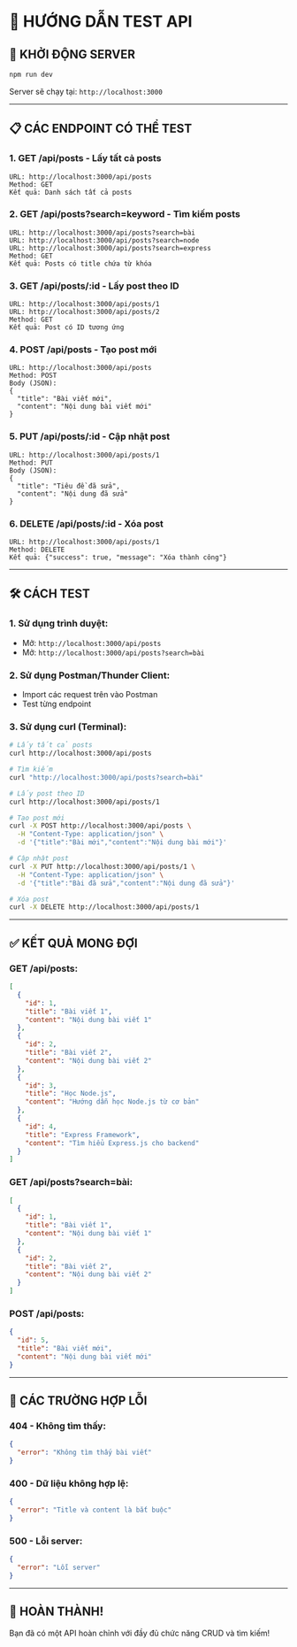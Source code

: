 # 🧪 HƯỚNG DẪN TEST API

## 🚀 **KHỞI ĐỘNG SERVER**

```bash
npm run dev
```

Server sẽ chạy tại: `http://localhost:3000`

---

## 📋 **CÁC ENDPOINT CÓ THỂ TEST**

### 1. **GET /api/posts** - Lấy tất cả posts
```
URL: http://localhost:3000/api/posts
Method: GET
Kết quả: Danh sách tất cả posts
```

### 2. **GET /api/posts?search=keyword** - Tìm kiếm posts
```
URL: http://localhost:3000/api/posts?search=bài
URL: http://localhost:3000/api/posts?search=node
URL: http://localhost:3000/api/posts?search=express
Method: GET
Kết quả: Posts có title chứa từ khóa
```

### 3. **GET /api/posts/:id** - Lấy post theo ID
```
URL: http://localhost:3000/api/posts/1
URL: http://localhost:3000/api/posts/2
Method: GET
Kết quả: Post có ID tương ứng
```

### 4. **POST /api/posts** - Tạo post mới
```
URL: http://localhost:3000/api/posts
Method: POST
Body (JSON):
{
  "title": "Bài viết mới",
  "content": "Nội dung bài viết mới"
}
```

### 5. **PUT /api/posts/:id** - Cập nhật post
```
URL: http://localhost:3000/api/posts/1
Method: PUT
Body (JSON):
{
  "title": "Tiêu đề đã sửa",
  "content": "Nội dung đã sửa"
}
```

### 6. **DELETE /api/posts/:id** - Xóa post
```
URL: http://localhost:3000/api/posts/1
Method: DELETE
Kết quả: {"success": true, "message": "Xóa thành công"}
```

---

## 🛠️ **CÁCH TEST**

### **1. Sử dụng trình duyệt:**
- Mở: `http://localhost:3000/api/posts`
- Mở: `http://localhost:3000/api/posts?search=bài`

### **2. Sử dụng Postman/Thunder Client:**
- Import các request trên vào Postman
- Test từng endpoint

### **3. Sử dụng curl (Terminal):**
```bash
# Lấy tất cả posts
curl http://localhost:3000/api/posts

# Tìm kiếm
curl "http://localhost:3000/api/posts?search=bài"

# Lấy post theo ID
curl http://localhost:3000/api/posts/1

# Tạo post mới
curl -X POST http://localhost:3000/api/posts \
  -H "Content-Type: application/json" \
  -d '{"title":"Bài mới","content":"Nội dung bài mới"}'

# Cập nhật post
curl -X PUT http://localhost:3000/api/posts/1 \
  -H "Content-Type: application/json" \
  -d '{"title":"Bài đã sửa","content":"Nội dung đã sửa"}'

# Xóa post
curl -X DELETE http://localhost:3000/api/posts/1
```

---

## ✅ **KẾT QUẢ MONG ĐỢI**

### **GET /api/posts:**
```json
[
  {
    "id": 1,
    "title": "Bài viết 1",
    "content": "Nội dung bài viết 1"
  },
  {
    "id": 2,
    "title": "Bài viết 2",
    "content": "Nội dung bài viết 2"
  },
  {
    "id": 3,
    "title": "Học Node.js",
    "content": "Hướng dẫn học Node.js từ cơ bản"
  },
  {
    "id": 4,
    "title": "Express Framework",
    "content": "Tìm hiểu Express.js cho backend"
  }
]
```

### **GET /api/posts?search=bài:**
```json
[
  {
    "id": 1,
    "title": "Bài viết 1",
    "content": "Nội dung bài viết 1"
  },
  {
    "id": 2,
    "title": "Bài viết 2",
    "content": "Nội dung bài viết 2"
  }
]
```

### **POST /api/posts:**
```json
{
  "id": 5,
  "title": "Bài viết mới",
  "content": "Nội dung bài viết mới"
}
```

---

## 🎯 **CÁC TRƯỜNG HỢP LỖI**

### **404 - Không tìm thấy:**
```json
{
  "error": "Không tìm thấy bài viết"
}
```

### **400 - Dữ liệu không hợp lệ:**
```json
{
  "error": "Title và content là bắt buộc"
}
```

### **500 - Lỗi server:**
```json
{
  "error": "Lỗi server"
}
```

---

## 🎉 **HOÀN THÀNH!**

Bạn đã có một API hoàn chỉnh với đầy đủ chức năng CRUD và tìm kiếm!
